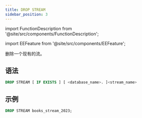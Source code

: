 ```yaml
---
title: DROP STREAM
sidebar_position: 3
---
```

import FunctionDescription from '@site/src/components/FunctionDescription';

<FunctionDescription description="引入或更新: v1.2.223"/>

import EEFeature from '@site/src/components/EEFeature';

<EEFeature featureName='STREAM'/>

删除一个现有的流。

## 语法

```sql
DROP STREAM [ IF EXISTS ] [ <database_name>. ]<stream_name>
```

## 示例

```sql
DROP STREAM books_stream_2023;
```